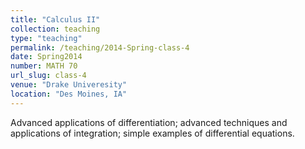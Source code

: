 ```yaml
---
title: "Calculus II"
collection: teaching
type: "teaching"
permalink: /teaching/2014-Spring-class-4
date: Spring2014
number: MATH 70
url_slug: class-4
venue: "Drake Univeresity"
location: "Des Moines, IA"
---
```


Advanced applications of differentiation; advanced techniques and applications of integration; simple examples of differential equations.

